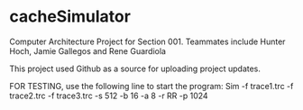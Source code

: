 # cacheSimulator
Computer Architecture Project for Section 001. Teammates include Hunter Hoch, Jamie Gallegos and Rene Guardiola

This project used Github as a source for uploading project updates.

FOR TESTING, use the following line to start the program:
Sim -f trace1.trc -f trace2.trc -f trace3.trc -s 512 -b 16 -a 8 -r RR -p 1024


